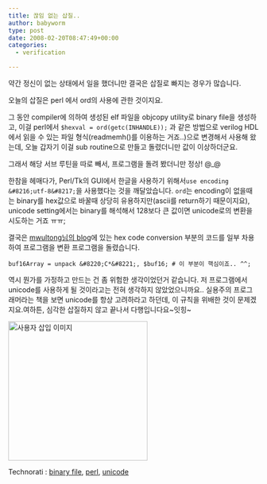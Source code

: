 ```yaml
---
title: 끊임 없는 삽질..
author: babyworm
type: post
date: 2008-02-20T08:47:49+00:00
categories:
  - verification

---
```

약간 정신이 없는 상태에서 일을 했더니만 결국은 삽질로 빠지는 경우가 많습니다.

오늘의 삽질은 perl 에서 ord의 사용에 관한 것이지요.

그 동안 compiler에 의하여 생성된 elf 파일을 objcopy utility로 binary file을 생성하고, 이걸 perl에서 `$hexval = ord(getc(INHANDLE));` 과 같은 방법으로 verilog HDL에서 읽을 수 있는 파일 형식(readmemh()를 이용하는 거죠..)으로 변경해서 사용해 왔는데, 오늘 갑자기 이걸 sub routine으로 만들고 돌렸더니만 값이 이상하더군요.

그래서 해당 서브 루틴을 따로 빼서, 프로그램을 돌려 봤더니만 정상! @_@

한참을 헤매다가, Perl/Tk의 GUI에서 한글을 사용하기 위해서`use encoding &#8216;utf-8&#8217;`을 사용했다는 것을 깨달았습니다. `ord`는 encoding이 없을때는 binary를 hex값으로 바꿀때 상당히 유용하지만(ascii를 return하기 때문이지요), unicode setting에서는 binary를 해석해서 128보다 큰 값이면 unicode로의 변환을 시도하는 거죠 ㅠㅠ;

결국은 [mwultong님의 blog][1]에 있는 hex code conversion 부분의 코드를 일부 차용하여 프로그램을 변환 프로그램을 돌렸습니다.

`buf16Array = unpack &#8220;C*&#8221;, $buf16; # 이 부분이 핵심이죠.. ^^;`

역시 뭔가를 가정하고 만드는 건 좀 위험한 생각이었던거 같습니다. 저 프로그램에서 unicode를 사용하게 될 것이라고는 전혀 생각하지 않았었으니까요.. 실용주의 프로그래머라는 책을 보면 unicode를 항상 고려하라고 하던데, 이 규칙을 위배한 것이 문제겠지요.여하튼, 심각한 삽질하지 않고 끝나서 다행입니다요~잇힝~

<img loading="lazy" decoding="async" src="https://i0.wp.com/babyworm.net/wordpress/wp-content/uploads/1/cfile25.uf.167A894D4D6A7AF027DAFB.gif?resize=280%2C280" class="aligncenter" width="280" height="280" alt="사용자 삽입 이미지" data-recalc-dims="1" /> 

<P class=zoundry\_bw\_tags><!-- Tag links generated by Zoundry Blog Writer. Do not manually edit. http://www.zoundry.com --><SPAN class=ztags><SPAN class=ztagspace>Technorati</SPAN> : <A class=ztag href="http://technorati.com/tag/binary%20file" rel=tag>binary file</A>, <A class=ztag href="http://technorati.com/tag/perl" rel=tag>perl</A>, <A class=ztag href="http://technorati.com/tag/unicode" rel=tag>unicode</A></SPAN> </p>

 [1]: http://mwultong.blogspot.com/2007/04/perl-hex-viewer-file-dump.html
